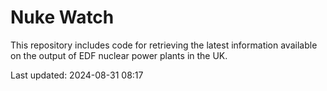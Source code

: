 # Nuke Watch

This repository includes code for retrieving the latest information available on the output of EDF nuclear power plants in the UK.

Last updated: 2024-08-31 08:17